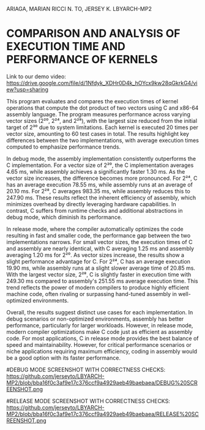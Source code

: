 ARIAGA, MARIAN RICCI N.
TO, JERSEY K.
LBYARCH-MP2

# COMPARISON AND ANALYSIS OF EXECUTION TIME AND PERFORMANCE OF KERNELS


Link to our demo video: https://drive.google.com/file/d/1Nfdyk_XDHr0D4k_hOYcx9kw28qGkrkG4/view?usp=sharing

This program evaluates and compares the execution times of kernel operations that compute the dot product of two vectors using C and x86-64 assembly language. The program measures performance across varying vector sizes (2²⁰, 2²⁴, and 2²⁸), with the largest size reduced from the initial target of 2³⁰ due to system limitations. Each kernel is executed 20 times per vector size, amounting to 60 test cases in total. The results highlight key differences between the two implementations, with average execution times computed to emphasize performance trends.

In debug mode, the assembly implementation consistently outperforms the C implementation. For a vector size of 2²⁰, the C implementation averages 4.65 ms, while assembly achieves a significantly faster 1.30 ms. As the vector size increases, the difference becomes more pronounced. For 2²⁴, C has an average execution 78.55 ms, while assembly runs at an average of 20.10 ms. For 2²⁸, C averages 983.35 ms, while assembly reduces this to 247.90 ms. These results reflect the inherent efficiency of assembly, which minimizes overhead by directly leveraging hardware capabilities. In contrast, C suffers from runtime checks and additional abstractions in debug mode, which diminish its performance.

In release mode, where the compiler automatically optimizes the code resulting in fast and smaller code, the performance gap between the two implementations narrows. For small vector sizes, the execution times of C and assembly are nearly identical, with C averaging 1.25 ms and assembly averaging 1.20 ms for 2²⁰. As vector sizes increase, the results show a slight performance advantage for C.  For 2²⁴, C has an average execution 19.90 ms, while assembly runs at a slight slower average time of 20.85 ms. With the largest vector size,  2²⁸, C is slightly faster in execution time with 249.30 ms compared to assembly's 251.55 ms average execution time. This trend reflects the power of modern compilers to produce highly efficient machine code, often rivaling or surpassing hand-tuned assembly in well-optimized environments.

Overall, the results suggest distinct use cases for each implementation. In debug scenarios or non-optimized environments, assembly has better performance, particularly for larger workloads. However, in release mode, modern compiler optimizations make C code just as efficient as assembly code. For most applications, C in release mode provides the best balance of speed and maintainability. However, for critical performance scenarios or niche applications requiring maximum efficiency, coding in assembly would be a good option with its faster performance.


#DEBUG MODE SCREENSHOT WITH CORRECTNESS CHECKS:
https://github.com/jerseyto/LBYARCH-MP2/blob/bba16f0c3af9e17c376ccf9a4929aeb49baebaea/DEBUG%20SCREENSHOT.png

#RELEASE MODE SCREENSHOT WITH CORRECTNESS CHECKS:
https://github.com/jerseyto/LBYARCH-MP2/blob/bba16f0c3af9e17c376ccf9a4929aeb49baebaea/RELEASE%20SCREENSHOT.png
